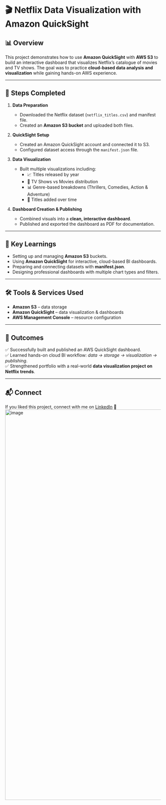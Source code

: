 # 🎬 Netflix Data Visualization with Amazon QuickSight

## 📊 Overview
This project demonstrates how to use **Amazon QuickSight** with **AWS S3** to build an interactive dashboard that visualizes Netflix’s catalogue of movies and TV shows. The goal was to practice **cloud-based data analysis and visualization** while gaining hands-on AWS experience.

---

## 🚀 Steps Completed
1. **Data Preparation**
   - Downloaded the Netflix dataset (`netflix_titles.csv`) and manifest file.
   - Created an **Amazon S3 bucket** and uploaded both files.

2. **QuickSight Setup**
   - Created an Amazon QuickSight account and connected it to S3.
   - Configured dataset access through the `manifest.json` file.

3. **Data Visualization**
   - Built multiple visualizations including:
     - 📈 Titles released by year
     - 🍩 TV Shows vs Movies distribution
     - 📊 Genre-based breakdowns (Thrillers, Comedies, Action & Adventure)
     - 📅 Titles added over time

4. **Dashboard Creation & Publishing**
   - Combined visuals into a **clean, interactive dashboard**.
   - Published and exported the dashboard as PDF for documentation.

---

## 🧠 Key Learnings
- Setting up and managing **Amazon S3** buckets.
- Using **Amazon QuickSight** for interactive, cloud-based BI dashboards.
- Preparing and connecting datasets with **manifest.json**.
- Designing professional dashboards with multiple chart types and filters.

---

## 🛠️ Tools & Services Used
- **Amazon S3** – data storage
- **Amazon QuickSight** – data visualization & dashboards
- **AWS Management Console** – resource configuration

---

## 📌 Outcomes
✅ Successfully built and published an AWS QuickSight dashboard.  
✅ Learned hands-on cloud BI workflow: *data → storage → visualization → publishing*.  
✅ Strengthened portfolio with a real-world **data visualization project on Netflix trends**.

---


## 📬 Connect
If you liked this project, connect with me on [LinkedIn](https://www.linkedin.com/in/vaishnavimule18/) 🚀
<img width="1281" height="1262" alt="image" src="https://github.com/user-attachments/assets/4a41be52-bc28-4dd4-a93e-78f66388c555" />
